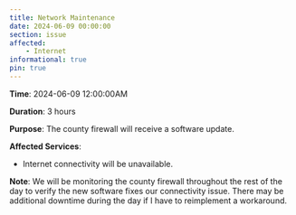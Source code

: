 ```yaml
---
title: Network Maintenance
date: 2024-06-09 00:00:00
section: issue
affected:
    - Internet
informational: true
pin: true
---
```


**Time**: 2024-06-09 12:00:00AM

**Duration**: 3 hours

**Purpose**: The county firewall will receive a software update.

**Affected Services**: 
  - Internet connectivity will be unavailable.

**Note**: We will be monitoring the county firewall throughout the rest of the day to verify the new software fixes our connectivity issue. There may be additional downtime during the day if I have to reimplement a workaround.